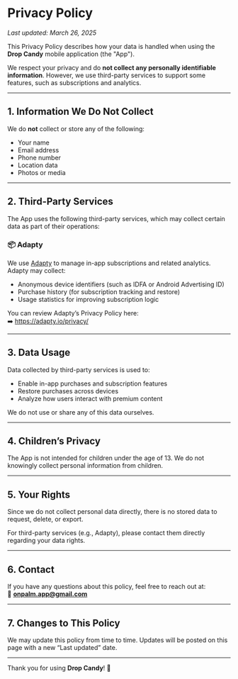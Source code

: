# Privacy Policy

_Last updated: March 26, 2025_

This Privacy Policy describes how your data is handled when using the **Drop Candy** mobile application (the "App").

We respect your privacy and do **not collect any personally identifiable information**. However, we use third-party services to support some features, such as subscriptions and analytics.

---

## 1. Information We Do Not Collect

We do **not** collect or store any of the following:

- Your name
- Email address
- Phone number
- Location data
- Photos or media

---

## 2. Third-Party Services

The App uses the following third-party services, which may collect certain data as part of their operations:

### 📦 Adapty

We use [Adapty](https://adapty.io) to manage in-app subscriptions and related analytics. Adapty may collect:

- Anonymous device identifiers (such as IDFA or Android Advertising ID)
- Purchase history (for subscription tracking and restore)
- Usage statistics for improving subscription logic

You can review Adapty’s Privacy Policy here:  
➡️ https://adapty.io/privacy/

---

## 3. Data Usage

Data collected by third-party services is used to:

- Enable in-app purchases and subscription features
- Restore purchases across devices
- Analyze how users interact with premium content

We do not use or share any of this data ourselves.

---

## 4. Children’s Privacy

The App is not intended for children under the age of 13. We do not knowingly collect personal information from children.

---

## 5. Your Rights

Since we do not collect personal data directly, there is no stored data to request, delete, or export.

For third-party services (e.g., Adapty), please contact them directly regarding your data rights.

---

## 6. Contact

If you have any questions about this policy, feel free to reach out at:  
📧 **onpalm.app@gmail.com**

---

## 7. Changes to This Policy

We may update this policy from time to time. Updates will be posted on this page with a new “Last updated” date.

---

Thank you for using **Drop Candy**! 🍬
